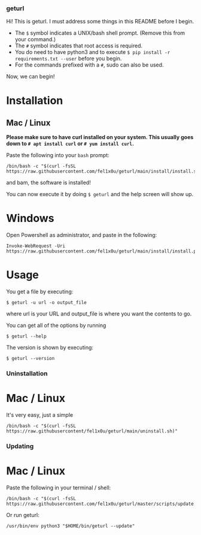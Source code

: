 ### geturl


Hi! This is geturl. I must address some things in this README before I begin.

- The `$` symbol indicates a UNIX/bash shell prompt. (Remove this from your command.)
- The `#` symbol indicates that root access is required.
- You do need to have python3 and to execute `$ pip install -r requirements.txt --user` before you begin.
- For the commands prefixed with a `#`, sudo can also be used.

Now, we can begin!


# Installation

## Mac / Linux
**Please make sure to have curl installed on your system. This usually goes down to **`# apt install curl`** or **`# yum install curl`**.**


Paste the following into your `bash` prompt:

	
	/bin/bash -c "$(curl -fsSL https://raw.githubusercontent.com/fel1x0u/geturl/main/install/install.sh)"

and bam, the software is installed!

You can now execute it by doing `$ geturl` and the help screen will show up.

# Windows
Open Powershell as administrator, and paste in the following:


	Invoke-WebRequest -Uri https://raw.githubusercontent.com/fel1x0u/geturl/main/install/install.ps1

# Usage

You get a file by executing:

	$ geturl -u url -o output_file
where url is your URL and output_file is where you want the contents to go.

You can get all of the options by running

	$ geturl --help

The version is shown by executing:

	$ geturl --version


### Uninstallation


# Mac / Linux
It's very easy, just a simple


	/bin/bash -c "$(curl -fsSL https://raw.githubusercontent/fel1x0u/geturl/main/uninstall.sh)"





### Updating

# Mac / Linux


Paste the following in your terminal / shell:


	/bin/bash -c "$(curl -fsSL https://raw.githubusercontent.com/fel1x0u/geturl/master/scripts/update.sh)"


Or run geturl:


	/usr/bin/env python3 "$HOME/bin/geturl --update"
